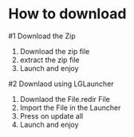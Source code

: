 # How to download

#1 Download the Zip
1. Download the zip file
2. extract the zip file
3. Launch and enjoy

#2 Downlaod using LGLauncher
1. Downlaod the File.redir File
2. Import the File in the Launcher
3. Press on update all
4. Launch and enjoy
